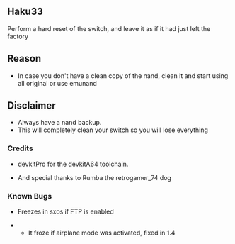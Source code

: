 ## Haku33
Perform a hard reset of the switch, and leave it as if it had just left the factory 

## Reason
* In case you don't have a clean copy of the nand, clean it and start using all original or use emunand

## Disclaimer
* Always have a nand backup.
* This will completely clean your switch so you will lose everything

### Credits
* devkitPro for the devkitA64 toolchain.

* And special thanks to Rumba the retrogamer_74 dog

### Known Bugs
* Freezes in sxos if FTP is enabled
- - It froze if airplane mode was activated, fixed in 1.4
